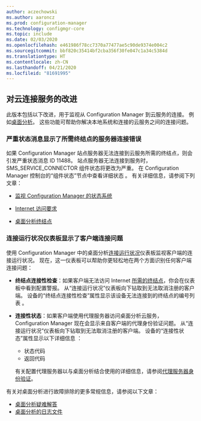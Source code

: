 ```yaml
---
author: aczechowski
ms.author: aaroncz
ms.prod: configuration-manager
ms.technology: configmgr-core
ms.topic: include
ms.date: 02/03/2020
ms.openlocfilehash: e461986f78cc7370a77477ae5c90de9374e004c2
ms.sourcegitcommit: bbf820c35414bf2cba356f30fe047c1a34c5384d
ms.translationtype: HT
ms.contentlocale: zh-CN
ms.lasthandoff: 04/21/2020
ms.locfileid: "81691995"
---
```

## <a name="improvements-to-cloud-connected-services"></a><a name="bkmk_cloud"></a> 对云连接服务的改进

此版本包括以下改进，用于监视从 Configuration Manager 到云服务的连接。 例如[桌面分析](../../../../../desktop-analytics/overview.md)。 这些功能可帮助你解决本地系统和连接的云服务之间的连接问题。

### <a name="critical-status-message-shows-server-connection-errors-to-required-endpoints"></a>严重状态消息显示了所需终结点的服务器连接错误

<!-- 5566763 -->

如果 Configuration Manager 站点服务器无法连接到云服务所需的终结点，则会引发严重状态消息 ID 11488。 站点服务器无法连接到服务时，SMS_SERVICE_CONNECTOR 组件状态将更改为严重。 在 Configuration Manager 控制台的“组件状态”节点中查看详细状态  。 有关详细信息，请参阅下列文章：

- [监视 Configuration Manager 的状态系统](../../../../servers/manage/use-alerts-and-the-status-system.md#BKMK_MonitorSystemStatus)

- [Internet 访问要求](../../../../plan-design/network/internet-endpoints.md)

- [桌面分析终结点](../../../../../desktop-analytics/enable-data-sharing.md#endpoints)

### <a name="connection-health-dashboard-shows-client-connection-issues"></a>连接运行状况仪表板显示了客户端连接问题

<!-- 4963230, 4963383 -->

使用 Configuration Manager 中的桌面分析[连接运行状况](../../../../../desktop-analytics/monitor-connection-health.md)仪表板监视客户端的连接运行状况。 现在，这一仪表板可以帮助你更轻松地在两个方面识别任何客户端连接问题：

- **终结点连接性检查**：如果客户端无法访问 Internet [所需的终结点](../../../../../desktop-analytics/enable-data-sharing.md#endpoints)，你会在仪表板中看到配置警报。 从“连接运行状况”仪表板向下钻取到无法取消注册的客户端。 设备的“终结点连接性检查”属性显示该设备无法连接到的终结点的编号列表  。

- **连接性状态**：如果客户端使用代理服务器访问桌面分析云服务，Configuration Manager 现在会显示来自客户端的代理身份验证问题。 从“连接运行状况”仪表板向下钻取到无法取消注册的客户端。 设备的“连接性状态”属性显示以下详细信息  ：

  - 状态代码
  - 返回代码

  有关配置代理服务器以与桌面分析结合使用的详细信息，请参阅[代理服务器身份验证](../../../../../desktop-analytics/enable-data-sharing.md#proxy-server-authentication)。

有关对桌面分析进行故障排除的更多常规信息，请参阅以下文章：

- [桌面分析疑难解答](../../../../../desktop-analytics/troubleshooting.md)
- [桌面分析的日志文件](../../../../plan-design/hierarchy/log-files.md#desktop-analytics)
